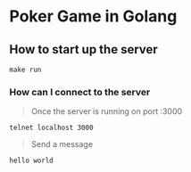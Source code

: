 # Poker Game in Golang

## How to start up the server

```
make run
```

### How can I connect to the server

> Once the server is running on port :3000

```
telnet localhost 3000
```

> Send a message

```
hello world
```
